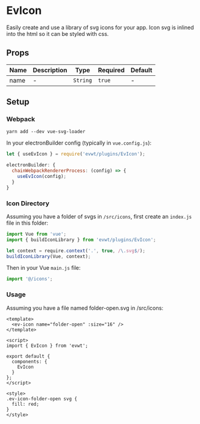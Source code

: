 # EvIcon

Easily create and use a library of svg icons for your app. Icon svg is inlined into the html so it can be styled with css.

## Props

<!-- @vuese:EvIcon:props:start -->
|Name|Description|Type|Required|Default|
|---|---|---|---|---|
|name|-|`String`|`true`|-|

<!-- @vuese:EvIcon:props:end -->



## Setup

### Webpack

`yarn add --dev vue-svg-loader`

In your electronBuilder config (typically in `vue.config.js`):

```js
let { useEvIcon } = require('evwt/plugins/EvIcon');
```

```js
electronBuilder: {
  chainWebpackRendererProcess: (config) => {
    useEvIcon(config);
  }
}
```

### Icon Directory

Assuming you have a folder of svgs in `/src/icons`, first create an `index.js` file in this folder:

```js
import Vue from 'vue';
import { buildIconLibrary } from 'evwt/plugins/EvIcon';

let context = require.context('.', true, /\.svg$/);
buildIconLibrary(Vue, context);
```

Then in your Vue `main.js` file:

```js
import '@/icons';
```

### Usage

Assuming you have a file named folder-open.svg in /src/icons:
```vue
<template>
  <ev-icon name="folder-open" :size="16" />
</template>

<script>
import { EvIcon } from 'evwt';

export default {
  components: {
    EvIcon
  }
};
</script>

<style>
.ev-icon-folder-open svg {
  fill: red;
}
</style>
```

